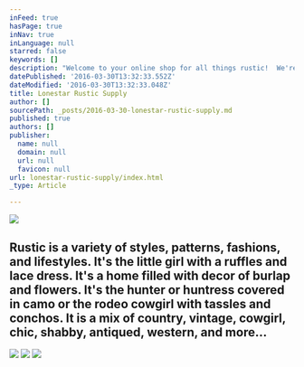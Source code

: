 ```yaml
---
inFeed: true
hasPage: true
inNav: true
inLanguage: null
starred: false
keywords: []
description: "Welcome to your online shop for all things rustic!  We're glad you're here..."
datePublished: '2016-03-30T13:32:33.552Z'
dateModified: '2016-03-30T13:32:33.048Z'
title: Lonestar Rustic Supply
author: []
sourcePath: _posts/2016-03-30-lonestar-rustic-supply.md
published: true
authors: []
publisher:
  name: null
  domain: null
  url: null
  favicon: null
url: lonestar-rustic-supply/index.html
_type: Article

---
```

![](https://the-grid-user-content.s3-us-west-2.amazonaws.com/6b027bb6-fe81-4289-bb29-cfe215f5fd60.jpg)

## Rustic is a variety of styles, patterns, fashions, and lifestyles.  It's the little girl with a ruffles and lace dress.  It's a home filled with decor of burlap and flowers.  It's the hunter or huntress covered in camo or the rodeo cowgirl with tassles and conchos.  It is a mix of country, vintage, cowgirl, chic, shabby, antiqued, western, and more...
![](https://the-grid-user-content.s3-us-west-2.amazonaws.com/3fa8b992-4bf5-4fec-b850-8a7281803a41.jpg)
![](https://the-grid-user-content.s3-us-west-2.amazonaws.com/edb40a2d-a516-49b7-b0be-b1ddd02b0fc0.jpg)
![](https://the-grid-user-content.s3-us-west-2.amazonaws.com/887bec6a-2379-4567-826d-6d5870ba33e5.jpg)